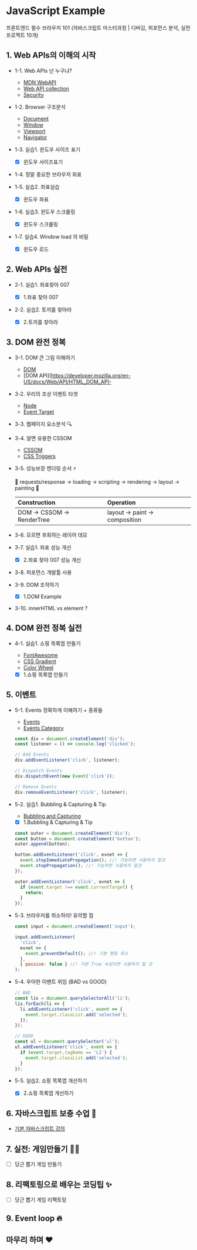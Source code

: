 # JavaScript Example

프론트엔드 필수 브라우저 101 (자바스크립트 마스터과정 | 디버깅, 퍼포먼스 분석, 실전프로젝트 10개)

## 1. Web APIs의 이해의 시작

- 1-1. Web APIs 넌 누구냐?

  - [MDN WebAPI](https://developer.mozilla.org/en-US/docs/Learn/JavaScript/Client-side_web_APIs/Introduction)
  - [Web API collection](https://developer.mozilla.org/en-US/docs/Web/API)
  - [Security](https://www.thoughtco.com/what-javascript-cannot-do-2037666)

- 1-2. Browser 구조분석

  - [Document](https://developer.mozilla.org/en-US/docs/Web/API/Document)
  - [Window](https://developer.mozilla.org/en-US/docs/Web/API/Window)
  - [Viewport](https://developer.mozilla.org/en-US/docs/Glossary/layout_viewport)
  - [Navigator](https://developer.mozilla.org/en-US/docs/Web/API/Navigator)

- 1-3. 실습1. 윈도우 사이즈 표기

  - [x] 윈도우 사이즈표기

- 1-4. 정말 중요한 브라우저 좌표

- 1-5. 실습2. 좌표실습

  - [x] 윈도우 좌표

- 1-6. 실습3. 윈도우 스크롤링

  - [x] 윈도우 스크롤링

- 1-7. 실습4. Window load 의 비밀

  - [x] 윈도우 로드

## 2. Web APIs 실전

- 2-1. 실습1. 좌표찾아 007

  - [x] 1.좌표 찾아 007

- 2-2. 실습2. 토끼를 찾아라

  - [x] 2.토끼를 찾아라

## 3. DOM 완전 정복

- 3-1. DOM 큰 그림 이해하기

  - [DOM](https://developer.mozilla.org/en-US/docs/Web/API/Document_Object_Model/Introduction)
  - [DOM API](https://developer.mozilla.org/en-US/docs/Web/API/HTML_DOM_API-

- 3-2. 우리의 조상 이벤트 타겟

  - [Node](https://developer.mozilla.org/en-US/docs/Web/API/Node)
  - [Event Target](https://developer.mozilla.org/en-US/docs/Web/API/EventTarget)

- 3-3. 웹페이지 요소분석 🔍

- 3-4. 알면 유용한 CSSOM

  - [CSSOM](https://developer.mozilla.org/en-US/docs/Web/API/CSS_Object_Model)
  - [CSS Triggers](https://csstriggers.com/)

- 3-5. 성능보장 렌더링 순서 ⚡️

  📜 requests/response → loading → scripting → rendering → layout → painting 🌈

  | Construction             | Operation                    |
  | :----------------------- | :--------------------------- |
  | DOM → CSSOM → RenderTree | layout → paint → composition |

- 3-6. 모르면 후회하는 레이어 데모

- 3-7. 실습1. 좌표 성능 개선

  - [x] 2.좌표 찾아 007 성능 개선

- 3-8. 퍼포먼스 개발툴 사용

- 3-9. DOM 조작하기

  - [x] 1.DOM Example

- 3-10. innerHTML vs element ?

## 4. DOM 완전 정복 실전

- 4-1. 실습1. 쇼핑 목록앱 만들기

  - [FontAwesome](https://fontawesome.com/)
  - [CSS Gradient](https://cssgradient.io/)
  - [Color Wheel](https://color.adobe.com/ko/create/color-wheel)
  - [x] 1.쇼핑 목록앱 만들기

## 5. 이벤트

- 5-1. Events 정확하게 이해하기 + 종류들

  - [Events](https://developer.mozilla.org/en-US/docs/Learn/JavaScript/Building_blocks/Events)
  - [Events Category](https://developer.mozilla.org/en-US/docs/Web/Events)

  ```js
  const div = document.createElement('div');
  const listener = () => console.log('clicked');

  // Add Events
  div.addEventListener('click', listener);

  // Dispatch Events
  div.dispatchEvent(new Event('click'));

  // Remove Events
  div.removeEventListener('click', listener);
  ```

- 5-2. 실습1. Bubbling & Capturing & Tip

  - [Bubbling and Capturing](https://developer.mozilla.org/en-US/docs/Learn/JavaScript/Building_blocks/Events#Event_bubbling_and_capture)
  - [x] 1.Bubbling & Capturing & Tip

  ```js
  const outer = document.createElement('div');
  const button = document.createElement('button');
  outer.append(button);

  button.addEventListener('click', evnet => {
    event.stopImmediatePropagation(); //! 가능하면 사용하지 말것
    event.stopPropagation(); //! 가능하면 사용하지 말것
  });

  outer.addEventListener('click', evnet => {
    if (event.target !== event.currentTarget) {
      return;
    }
  });
  ```

- 5-3. 브라우저를 취소하라! 유의할 점

  ```js
  const input = document.createElement('input');

  input.addEventListener(
    'click',
    evnet => {
      event.preventDefault(); //! 기본 행동 취소
    },
    { passive: false } //! 기본 True 속성이면 사용하지 말 것
  );
  ```

- 5-4. 우아한 이벤트 위임 (BAD vs GOOD)

  ```js
  // BAD
  const lis = document.querySelectorAll('li');
  lis.forEach(li => {
    li.addEventListener('click', event => {
      event.target.classList.add('selected');
    });
  });

  // GOOD
  const ul = document.querySelector('ul');
  ul.addEventListener('click', event => {
    if (event.target.tagName == 'LI') {
      event.target.classList.add('selected');
    }
  });
  ```

- 5-5. 실습2. 쇼핑 목록앱 개선하기

  - [x] 2.쇼핑 목록앱 개선하기

## 6. 자바스크립트 보충 수업 📙

- [기본 자바스크립트 강의](https://www.youtube.com/playlist?list=PLv2d7VI9OotTVOL4QmPfvJWPJvkmv6h-2)

## 7. 실전: 게임만들기 🥕🥕

- [ ] 당근 뽑기 게임 만들기

## 8. 리팩토링으로 배우는 코딩팁 ✨

- [ ] 당근 뽑기 게임 리팩토링

## 9. Event loop 🔥

## 마무리 하며 ❤️
